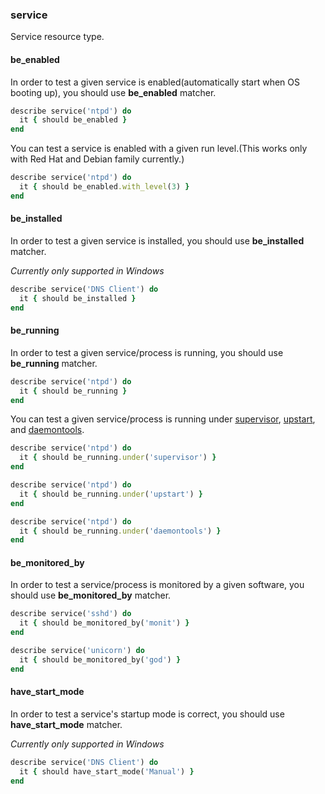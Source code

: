 ### <a name="service">service</a>

Service resource type.

#### be_enabled

In order to test a given service is enabled(automatically start when OS booting up), you should use **be_enabled** matcher.

```ruby
describe service('ntpd') do
  it { should be_enabled }
end
```

You can test a service is enabled with a given run level.(This works only with Red Hat and Debian family currently.)

```ruby
describe service('ntpd') do
  it { should be_enabled.with_level(3) }
end
```

#### be_installed

In order to test a given service is installed, you should use **be_installed** matcher.

*Currently only supported in Windows*

```ruby
describe service('DNS Client') do
  it { should be_installed }
end
```

#### be_running

In order to test a given service/process is running, you should use **be_running** matcher.

```ruby
describe service('ntpd') do
  it { should be_running }
end
```

You can test a given service/process is running under [supervisor](http://supervisord.org/), [upstart](https://launchpad.net/upstart), and [daemontools](http://cr.yp.to/daemontools.html).

```ruby
describe service('ntpd') do
  it { should be_running.under('supervisor') }
end

describe service('ntpd') do
  it { should be_running.under('upstart') }
end

describe service('ntpd') do
  it { should be_running.under('daemontools') }
end
```

#### be\_monitored\_by

In order to test a service/process is monitored by a given software, you should use **be\_monitored\_by** matcher.

```ruby
describe service('sshd') do
  it { should be_monitored_by('monit') }
end

describe service('unicorn') do
  it { should be_monitored_by('god') }
end

```


#### have\_start\_mode

In order to test a service's startup mode is correct, you should use **have\_start\_mode** matcher.

*Currently only supported in Windows*

```ruby
describe service('DNS Client') do
  it { should have_start_mode('Manual') }
end
```
